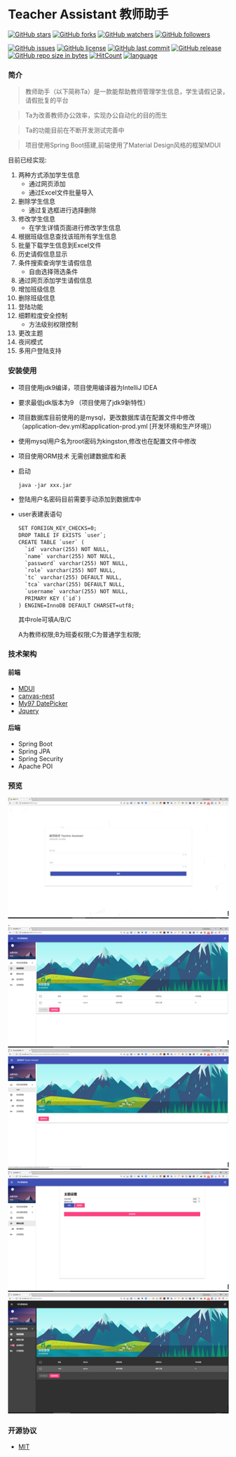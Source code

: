 # Teacher Assistant 教师助手
[![GitHub stars](https://img.shields.io/github/stars/itning/Ta.svg?style=social&label=Stars)](https://github.com/itning/Ta/stargazers)
[![GitHub forks](https://img.shields.io/github/forks/itning/Ta.svg?style=social&label=Fork)](https://github.com/itning/Ta/network/members)
[![GitHub watchers](https://img.shields.io/github/watchers/itning/Ta.svg?style=social&label=Watch)](https://github.com/itning/Ta/watchers)
[![GitHub followers](https://img.shields.io/github/followers/itning.svg?style=social&label=Follow)](https://github.com/itning?tab=followers)

[![GitHub issues](https://img.shields.io/github/issues/itning/Ta.svg)](https://github.com/itning/Ta/issues)
[![GitHub license](https://img.shields.io/github/license/itning/Ta.svg)](https://github.com/itning/Ta/blob/master/LICENSE)
[![GitHub last commit](https://img.shields.io/github/last-commit/itning/Ta.svg)](https://github.com/itning/Ta/commits)
[![GitHub release](https://img.shields.io/github/release/itning/Ta.svg)](https://github.com/itning/Ta/releases)
[![GitHub repo size in bytes](https://img.shields.io/github/repo-size/itning/Ta.svg)](https://github.com/itning/Ta)
[![HitCount](http://hits.dwyl.io/itning/Ta.svg)](http://hits.dwyl.io/itning/Ta)
[![language](https://img.shields.io/badge/language-JAVA-green.svg)](https://github.com/itning/Ta)

### 简介
> 教师助手（以下简称Ta）是一款能帮助教师管理学生信息，学生请假记录，请假批复的平台

> Ta为改善教师办公效率，实现办公自动化的目的而生

> Ta的功能目前在不断开发测试完善中

> 项目使用Spring Boot搭建,前端使用了Material Design风格的框架MDUI

目前已经实现:

1. 两种方式添加学生信息
     - 通过网页添加
     - 通过Excel文件批量导入
2. 删除学生信息
     - 通过复选框进行选择删除
3. 修改学生信息
     - 在学生详情页面进行修改学生信息
4. 根据班级信息查找该班所有学生信息
5. 批量下载学生信息到Excel文件
6. 历史请假信息显示
7. 条件搜索查询学生请假信息
     - 自由选择筛选条件
8. 通过网页添加学生请假信息
9. 增加班级信息
10. 删除班级信息
11. 登陆功能
12. 细颗粒度安全控制
    - 方法级别权限控制
13. 更改主题
14. 夜间模式
15. 多用户登陆支持

### 安装使用
- 项目使用jdk9编译，项目使用编译器为IntelliJ IDEA
- 要求最低jdk版本为9 （项目使用了jdk9新特性）
- 项目数据库目前使用的是mysql，更改数据库请在配置文件中修改（application-dev.yml和application-prod.yml [开发环境和生产环境]）
- 使用mysql用户名为root密码为kingston,修改也在配置文件中修改
- 项目使用ORM技术 无需创建数据库和表
- 启动
    ```
    java -jar xxx.jar
    ```
- 登陆用户名密码目前需要手动添加到数据库中
- user表建表语句
    ```
    SET FOREIGN_KEY_CHECKS=0;
    DROP TABLE IF EXISTS `user`;
    CREATE TABLE `user` (
      `id` varchar(255) NOT NULL,
      `name` varchar(255) NOT NULL,
      `password` varchar(255) NOT NULL,
      `role` varchar(255) NOT NULL,
      `tc` varchar(255) DEFAULT NULL,
      `tca` varchar(255) DEFAULT NULL,
      `username` varchar(255) NOT NULL,
      PRIMARY KEY (`id`)
    ) ENGINE=InnoDB DEFAULT CHARSET=utf8;
    ```
    其中role可填A/B/C 
    
    A为教师权限;B为班委权限;C为普通学生权限;
### 技术架构
#### 前端
- [MDUI](https://www.mdui.org/)
- [canvas-nest](https://github.com/hustcc/canvas-nest.js)
- [My97 DatePicker](http://www.my97.net/index.asp)
- [Jquery](https://jquery.org/)
#### 后端
- Spring Boot
- Spring JPA
- Spring Security
- Apache POI
### 预览

![i](https://github.com/itning/Ta/blob/master/pic/login.png).
![i](https://github.com/itning/Ta/blob/master/pic/show1.png)
![i](https://github.com/itning/Ta/blob/master/pic/show2.png)
![i](https://github.com/itning/Ta/blob/master/pic/show3.png)
![i](https://github.com/itning/Ta/blob/master/pic/show4.png)

### 开源协议
- [MIT](https://github.com/itning/Ta/blob/master/LICENSE)
